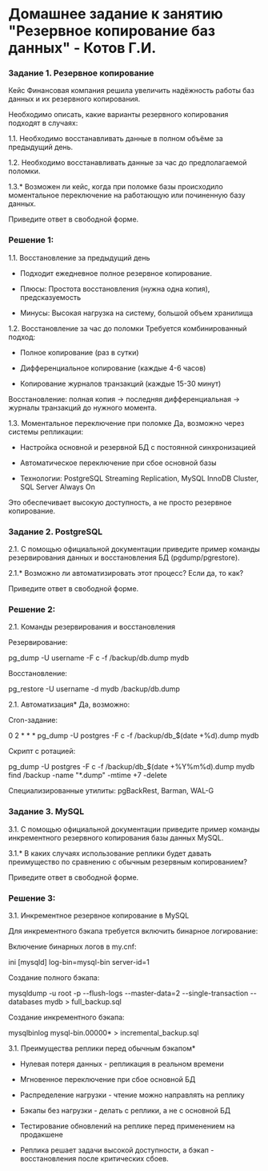 # Домашнее задание к занятию "Резервное копирование баз данных" - Котов Г.И.




### Задание 1. Резервное копирование
Кейс
Финансовая компания решила увеличить надёжность работы баз данных и их резервного копирования.

Необходимо описать, какие варианты резервного копирования подходят в случаях:

1.1. Необходимо восстанавливать данные в полном объёме за предыдущий день.

1.2. Необходимо восстанавливать данные за час до предполагаемой поломки.

1.3.* Возможен ли кейс, когда при поломке базы происходило моментальное переключение на работающую или починенную базу данных.

Приведите ответ в свободной форме.


### Решение 1: 
1.1. Восстановление за предыдущий день
- Подходит ежедневное полное резервное копирование.

- Плюсы: Простота восстановления (нужна одна копия), предсказуемость

- Минусы: Высокая нагрузка на систему, большой объем хранилища

1.2. Восстановление за час до поломки
Требуется комбинированный подход:

- Полное копирование (раз в сутки)

- Дифференциальное копирование (каждые 4-6 часов)

- Копирование журналов транзакций (каждые 15-30 минут)

Восстановление: полная копия → последняя дифференциальная → журналы транзакций до нужного момента.

1.3. Моментальное переключение при поломке
Да, возможно через системы репликации:

- Настройка основной и резервной БД с постоянной синхронизацией

- Автоматическое переключение при сбое основной базы

- Технологии: PostgreSQL Streaming Replication, MySQL InnoDB Cluster, SQL Server Always On

Это обеспечивает высокую доступность, а не просто резервное копирование.


### Задание 2. PostgreSQL
2.1. С помощью официальной документации приведите пример команды резервирования данных и восстановления БД (pgdump/pgrestore).

2.1.* Возможно ли автоматизировать этот процесс? Если да, то как?

Приведите ответ в свободной форме.

### Решение 2:

2.1. Команды резервирования и восстановления

Резервирование:

pg_dump -U username -F c -f /backup/db.dump mydb


Восстановление:

pg_restore -U username -d mydb /backup/db.dump

2.1. Автоматизация*
Да, возможно:

Cron-задание:

0 2 * * * pg_dump -U postgres -F c -f /backup/db_$(date +\%d).dump mydb

Скрипт с ротацией:

pg_dump -U postgres -F c -f /backup/db_$(date +%Y%m%d).dump mydb
find /backup -name "*.dump" -mtime +7 -delete

Специализированные утилиты: pgBackRest, Barman, WAL-G


### Задание 3. MySQL
3.1. С помощью официальной документации приведите пример команды инкрементного резервного копирования базы данных MySQL.

3.1.* В каких случаях использование реплики будет давать преимущество по сравнению с обычным резервным копированием?

Приведите ответ в свободной форме.

### Решение 3:

3.1. Инкрементное резервное копирование в MySQL

Для инкрементного бэкапа требуется включить бинарное логирование:

Включение бинарных логов в my.cnf:

ini
[mysqld]
log-bin=mysql-bin
server-id=1

Создание полного бэкапа:

mysqldump -u root -p --flush-logs --master-data=2 --single-transaction --databases mydb > full_backup.sql

Создание инкрементного бэкапа:

mysqlbinlog mysql-bin.00000* > incremental_backup.sql

3.1. Преимущества реплики перед обычным бэкапом*

- Нулевая потеря данных - репликация в реальном времени

- Мгновенное переключение при сбое основной БД

- Распределение нагрузки - чтение можно направлять на реплику

- Бэкапы без нагрузки - делать с реплики, а не с основной БД

- Тестирование обновлений на реплике перед применением на продакшене

- Реплика решает задачи высокой доступности, а бэкап - восстановления после критических сбоев.
